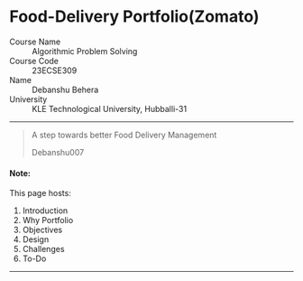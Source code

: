 # Food-Delivery Portfolio(Zomato)

<dl>
<dt>Course Name</dt>
<dd>Algorithmic Problem Solving</dd>
<dt>Course Code</dt>
<dd>23ECSE309</dd>
<dt>Name</dt>
<dd>Debanshu Behera</dd>
<dt>University</dt>
<dd>KLE Technological University, Hubballi-31</dd>
</dl>

* * *

> A step towards better Food Delivery Management
>
> Debanshu007

#### Note:
This page hosts:

1. Introduction
2. Why Portfolio
3. Objectives
4. Design
5. Challenges
6. To-Do



* * *

